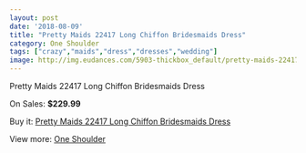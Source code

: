 ```yaml
---
layout: post
date: '2018-08-09'
title: "Pretty Maids 22417 Long Chiffon Bridesmaids Dress"
category: One Shoulder
tags: ["crazy","maids","dress","dresses","wedding"]
image: http://img.eudances.com/5903-thickbox_default/pretty-maids-22417-long-chiffon-bridesmaids-dress.jpg
---
```

Pretty Maids 22417 Long Chiffon Bridesmaids Dress

On Sales: **$229.99**
<a href="https://www.eudances.com/en/one-shoulder/2082-pretty-maids-22417-long-chiffon-bridesmaids-dress.html"><amp-img layout="responsive" width="600" height="600" src="//img.eudances.com/5903-thickbox_default/pretty-maids-22417-long-chiffon-bridesmaids-dress.jpg" alt="Pretty Maids 22417 Long Chiffon Bridesmaids Dress 0" /></a>
<a href="https://www.eudances.com/en/one-shoulder/2082-pretty-maids-22417-long-chiffon-bridesmaids-dress.html"><amp-img layout="responsive" width="600" height="600" src="//img.eudances.com/5904-thickbox_default/pretty-maids-22417-long-chiffon-bridesmaids-dress.jpg" alt="Pretty Maids 22417 Long Chiffon Bridesmaids Dress 1" /></a>

Buy it: [Pretty Maids 22417 Long Chiffon Bridesmaids Dress](https://www.eudances.com/en/one-shoulder/2082-pretty-maids-22417-long-chiffon-bridesmaids-dress.html "Pretty Maids 22417 Long Chiffon Bridesmaids Dress")

View more: [One Shoulder](https://www.eudances.com/en/23-one-shoulder "One Shoulder")